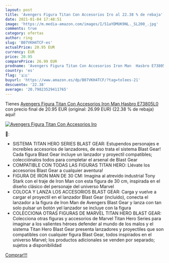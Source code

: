 ```yaml
---
layout: post
title: 'Avengers Figura Titan Con Accesorios Iro al 22.38 % de rebaja'
date: 2021-01-04 17:48:51
image: 'https://m.media-amazon.com/images/I/51aYDMUK9NL._SL200_.jpg'
comments: true
category: ofertas
author: ring
slug: 'B07VKH4TCF-es'
actualPrice: 20.95 EUR
currency: EUR
price: 20.95
comparePrice: 26.99 EUR
prodname: 'Avengers Figura Titan Con Accesorios Iron Man  Hasbro E73805L0 '
country: 'es'
flag: '🇪🇸'
buyurl: 'https://www.amazon.es/dp/B07VKH4TCF/?tag=tolees-21'
descuento: '22.38'
average: '20.79823529411765'
---
```


Tienes [Avengers Figura Titan Con Accesorios Iron Man  Hasbro E73805L0 ](https://www.amazon.es/dp/B07VKH4TCF/?tag=tolees-21) con precio final de  20.95 EUR (original: 26.99 EUR) (22.38 %  de rebaja) aqui!

[![Avengers Figura Titan Con Accesorios Iro](https://m.media-amazon.com/images/I/51aYDMUK9NL._SL200_.jpg)](https://www.amazon.es/dp/B07VKH4TCF/?tag=tolees-21)

🔎:

- SISTEMA TITAN HERO SERIES BLAST GEAR: Estupendos personajes e increíbles accesorios de lanzadores, de eso trata el sistema Blast Gear! Cada figura Blast Gear incluye un lanzador y proyectil compatibles; colecciónalos todos para completar el arsenal de Blast Gear
- COMPATIBLE CON TODAS LAS FIGURAS TITAN HERO: Llévate los accesorios Blast Gear a cualquier aventura!
- FIGURA DE IRON MAN DE 30 CM: Imagina al atrevido industrial Tony Stark con el traje de Iron Man con esta figura de 30 cm, inspirada en el diseño clásico del personaje del universo Marvel
- COLOCA Y LANZA LOS ACCESORIOS BLAST GEAR: Carga y vuelve a cargar el proyectil en el lanzador Blast Gear (incluido), conecta el lanzador a la figura de Iron Man de Avengers Blast Gear y lanza con tan solo pulsar un botón yel lanzador se incluye con la figura
- COLECCIONA OTRAS FIGURAS DE MARVEL TITAN HERO BLAST GEAR: Colecciona otras figuras y accesorios de Marvel Titan Hero Series para imaginar a los valientes héroes defender al mundo de los malos y el sistema Titan Hero Blast Gear presenta lanzadores y proyectiles que son compatibles con cualquier figura Blast Gear, todos inspirados en el universo Marvel; los productos adicionales se venden por separado; sujetos a disponibilidad

[Comprar!!!](https://www.amazon.es/dp/B07VKH4TCF/?tag=tolees-21)
